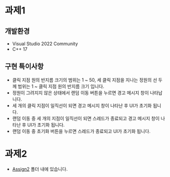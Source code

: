 # 과제1
## 개발환경
* Visual Studio 2022 Community
* C++ 17
## 구현 특이사항
* 클릭 지점 원의 반지름 크기의 범위는 1 ~ 50, 세 클릭 지점을 지나는 정원의 선 두께 범위는 1 ~ 클릭 지점 원의 반지름 크기 입니다.
* 정원이 그려지지 않은 상태에서 랜덤 이동 버튼을 누르면 경고 메시지 창이 나타납니다.
* 세 개의 클릭 지점이 일직선이 되면 경고 메시지 창이 나타난 후 UI가 초기화 됩니다.
* 랜덤 이동 중 세 개의 지점이 일직선이 되면 스레드가 종료되고 경고 메시지 창이 나타난 후 UI가 초기화 됩니다.
* 랜덤 이동 중 초기화 버튼을 누르면 스레드가 종료되고 UI가 초기화 됩니다.

# 과제2
* [Assign2](https://github.com/pjh6818/glim-assign/tree/main/Assign2) 폴더 내에 있습니다.
